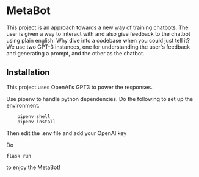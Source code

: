 # MetaBot

This project is an approach towards a new way of training chatbots. The user is given a way to interact with and also give feedback to the chatbot using plain english. Why dive into a codebase when you could just tell it? We use two GPT-3 instances, one for understanding the user's feedback and generating a prompt, and the other as the chatbot. 


## Installation
This project uses OpenAI's GPT3 to power the responses.

Use pipenv to handle python dependencies. Do the following to set up the environment.

```
    pipenv shell
    pipenv install
```

 Then edit the .env file and add your OpenAI key

 Do 

 ```
 flask run
 ```
 
 to enjoy the MetaBot!
